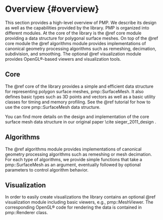 # Overview {#overview}

This section provides a high-level overview of PMP. We describe its design as well as the capabilities provided by the library. PMP is organized into different modules. At the core of the library is the @ref core module providing a data structure for polygonal surface meshes. On top of the @ref core module the @ref algorithms module provides implementations of canonical geometry processing algorithms such as remeshing, decimation, subdivision, and smoothing. The optional @ref visualization module provides OpenGL&reg;-based viewers and visualization tools.

## Core

The @ref core of the library provides a simple and efficient data structure for representing polygon surface meshes, pmp::SurfaceMesh. It also defines basic types such as 3D points and vectors as well as a basic utility classes for timing and memory profiling. See the @ref tutorial for how to use the core pmp::SurfaceMesh data structure.

You can find more details on the design and implementation of the core surface mesh data structure in our original paper \cite sieger_2011_design .

## Algorithms

The @ref algorithms module provides implementations of canonical geometry processing algorithms such as remeshing or mesh decimation. For each type of algorithms, we provide simple functions that take a pmp::SurfaceMesh as an argument, eventually followed by optional parameters to control algorithm behavior.

## Visualization

In order to easily create visualizations the library contains an optional @ref visualization module including basic viewers, e.g., pmp::MeshViewer. The corresponding OpenGL&reg; code for rendering the data is contained in pmp::Renderer class.
